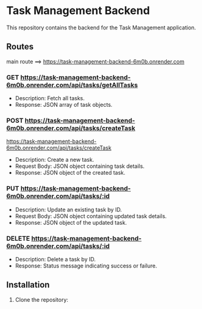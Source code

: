 # Task Management Backend

This repository contains the backend for the Task Management application.

## Routes

main route   ==>   https://task-management-backend-6m0b.onrender.com

### GET   https://task-management-backend-6m0b.onrender.com/api/tasks/getAllTasks

- Description: Fetch all tasks.
- Response: JSON array of task objects.

### POST  https://task-management-backend-6m0b.onrender.com/api/tasks/createTask

https://task-management-backend-6m0b.onrender.com/api/tasks/createTask

- Description: Create a new task.
- Request Body: JSON object containing task details.
- Response: JSON object of the created task.

### PUT  https://task-management-backend-6m0b.onrender.com/api/tasks/:id

- Description: Update an existing task by ID.
- Request Body: JSON object containing updated task details.
- Response: JSON object of the updated task.

### DELETE  https://task-management-backend-6m0b.onrender.com/api/tasks/:id
- Description: Delete a task by ID.
- Response: Status message indicating success or failure.

## Installation

1. Clone the repository:
